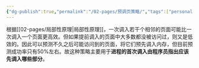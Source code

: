 ```yaml
---
{"dg-publish":true,"permalink":"/02-pages/预调页策略/","tags":["personal/blog","os"]}
---
```


根据[[02-pages/局部性原理\|局部性原理]]，一次调入若干个相邻的页面可能比一次调入一个页面更高效。但如果提前调入的页面中大多数都没被访问过，则又是低效的。因此可以预测不久之后可能访问到的页面，将它们预先调入内存，但目前预测成功率只有50%左右。故这种策略主要用于**进程的首次调入由程序员指出应该先调入哪些部分**。